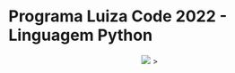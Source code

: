# Programa Luiza Code 2022 - Linguagem Python

<p align="center">
  <img src="https://i.ibb.co/h8YzQGS/Capa-Formulario-Luiza-Code-5edi-o-01.png"/>
>
